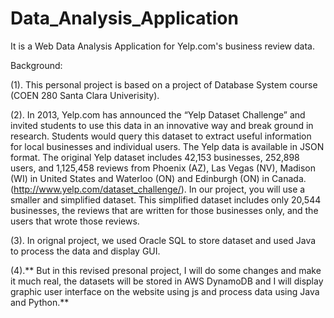 # Data_Analysis_Application


It is a Web Data Analysis Application for Yelp.com's business review data.

Background:

(1). This personal project is based on a project of Database System course (COEN 280 Santa Clara Univerisity).

(2). In 2013, Yelp.com has announced the “Yelp Dataset Challenge” and invited students to use this data in an innovative way and break ground in research. Students would query this dataset to extract useful information for local businesses and individual users.
The Yelp data is available in JSON format. The original Yelp dataset includes 42,153 businesses, 252,898 users, and 1,125,458 reviews from Phoenix (AZ), Las Vegas (NV), Madison (WI) in United States and Waterloo (ON) and Edinburgh (ON) in Canada. (http://www.yelp.com/dataset_challenge/). In our project, you will use a smaller and simplified dataset. This simplified dataset includes only 20,544 businesses, the reviews that are written for those businesses only, and the users that wrote those reviews.

(3). In orignal project, we used Oracle SQL to store dataset and used Java to process the data and display GUI. 

(4).** But in this revised presonal project, I will do some changes and make it much real, the datasets will be stored in AWS DynamoDB and I will display graphic user interface on the website using js and process data using Java and Python.**
